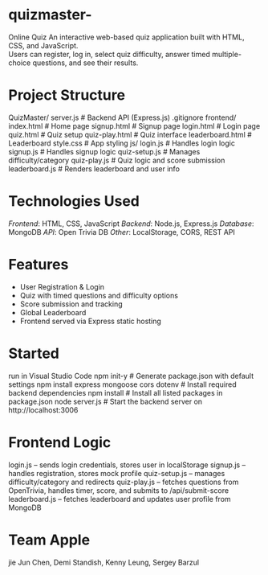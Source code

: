 # quizmaster-
Online Quiz 
An interactive web-based quiz application built with HTML, CSS, and JavaScript.  
Users can register, log in, select quiz difficulty, answer timed multiple-choice questions, and see their results.

# Project Structure
QuizMaster/
server.js # Backend API (Express.js)
.gitignore
frontend/
index.html # Home page
signup.html # Signup page
login.html # Login page
quiz.html # Quiz setup
quiz-play.html # Quiz interface
leaderboard.html # Leaderboard
style.css # App styling
js/
 login.js # Handles login logic
 signup.js # Handles signup logic
 quiz-setup.js # Manages difficulty/category
 quiz-play.js # Quiz logic and score submission
 leaderboard.js # Renders leaderboard and user info

# Technologies Used
*Frontend*: HTML, CSS, JavaScript 
*Backend*: Node.js, Express.js
*Database*: MongoDB 
*API*: Open Trivia DB 
*Other*: LocalStorage, CORS, REST API

# Features
- User Registration & Login  
- Quiz with timed questions and difficulty options  
- Score submission and tracking  
- Global Leaderboard  
- Frontend served via Express static hosting

# Started
run in Visual Studio Code
npm init-y # Generate package.json with default settings
npm install express mongoose cors dotenv  # Install required backend dependencies
npm install # Install all listed packages in package.json
node server.js # Start the backend server on http://localhost:3006

# Frontend Logic
login.js – sends login credentials, stores user in localStorage
signup.js – handles registration, stores mock profile
quiz-setup.js – manages difficulty/category and redirects
quiz-play.js – fetches questions from OpenTrivia, handles timer, score, and submits to /api/submit-score
leaderboard.js – fetches leaderboard and updates user profile from MongoDB

# Team Apple 
jie Jun Chen, Demi Standish, Kenny Leung, Sergey Barzul
